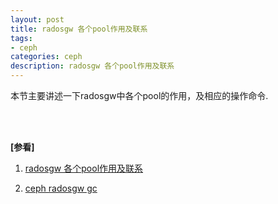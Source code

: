 ```yaml
---
layout: post
title: radosgw 各个pool作用及联系
tags:
- ceph
categories: ceph
description: radosgw 各个pool作用及联系
---
```



本节主要讲述一下radosgw中各个pool的作用，及相应的操作命令.


<!-- more -->






<br />
<br />

**[参看]**

1. [radosgw 各个pool作用及联系](https://blog.csdn.net/dengxiafubi/article/details/77099131)

2. [ceph radosgw gc](https://blog.csdn.net/ganggexiongqi/article/details/51160001)

<br />
<br />
<br />

